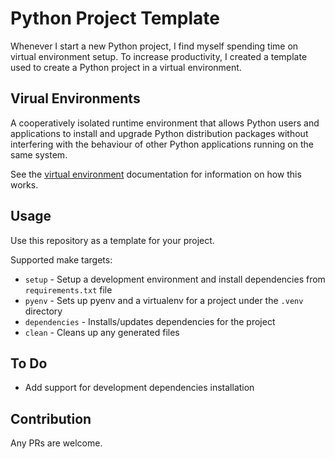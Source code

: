 # Python Project Template

Whenever I start a new Python project, I find myself spending time on virtual environment setup.
To increase productivity, I created a template used to create a Python project in a virtual environment.

## Virual Environments

A cooperatively isolated runtime environment that allows Python users and applications to install and upgrade Python distribution packages without interfering with the behaviour of other Python applications running on the same system.

See the [virtual environment] documentation for information on how this works.

## Usage

Use this repository as a template for your project.

Supported make targets:

- `setup` - Setup a development environment and install dependencies from `requirements.txt` file
- `pyenv` -  Sets up pyenv and a virtualenv for a project under the `.venv` directory
- `dependencies` - Installs/updates dependencies for the project
- `clean` - Cleans up any generated files


## To Do

- Add support for development dependencies installation

## Contribution

Any PRs are welcome.

[virtual environment]: https://docs.python.org/3/tutorial/venv.html
